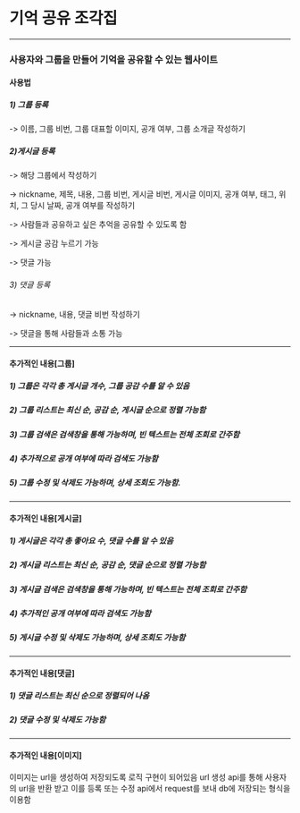 # 기억 공유 조각집

---


### 사용자와 그룹을 만들어 기억을 공유할 수 있는 웹사이트


#### 사용법
##### 1) 그룹 등록

-> 이름, 그룹 비번, 그룹 대표할 이미지, 공개 여부, 그룹 소개글 작성하기

##### 2)게시글 등록

-> 해당 그룹에서 작성하기

-> nickname, 제목, 내용, 그룹 비번, 게시글 비번, 게시글 이미지, 공개 여부, 태그, 위치, 그 당시 날짜, 공개 여부를 작성하기

-> 사람들과 공유하고 싶은 추억을 공유할 수 있도록 함

-> 게시글 공감 누르기 가능

-> 댓글 가능

###### 3) 댓글 등록

-> nickname, 내용, 댓글 비번 작성하기

-> 댓글을 통해 사람들과 소통 가능


- - -


#### 추가적인 내용[그룹]
##### 1) 그룹은 각각 총 게시글 개수, 그룹 공감 수를 알 수 있음

##### 2) 그룹 리스트는 최신 순, 공감 순, 게시글 순으로 정렬 가능함

##### 3) 그룹 검색은 검색창을 통해 가능하며, 빈 텍스트는 전체 조회로 간주함

##### 4) 추가적으로 공개 여부에 따라 검색도 가능함

##### 5) 그룹 수정 및 삭제도 가능하며, 상세 조회도 가능함.


- - -


#### 추가적인 내용[게시글]
##### 1) 게시글은 각각 총 좋아요 수, 댓글 수를 알 수 있음

##### 2) 게시글 리스트는 최신 순, 공감 순, 댓글 순으로 정렬 가능함

##### 3) 게시글 검색은 검색창을 통해 가능하며, 빈 텍스트는 전체 조회로 간주함

##### 4) 추가적인 공개 여부에 따라 검색도 가능함

##### 5) 게시글 수정 및 삭제도 가능하며, 상세 조회도 가능함


- - - 


#### 추가적인 내용[댓글]

##### 1) 댓글 리스트는 최신 순으로 정렬되어 나옴

##### 2) 댓글 수정 및 삭제도 가능함


- - - 


#### 추가적인 내용[이미지]

이미지는 url을 생성하여 저장되도록 로직 구현이 되어있음
url 생성 api를 통해 사용자의 url을 반환 받고 이를 등록 또는 수정 api에서 request를 보내 db에 저장되는 형식을 이용함
